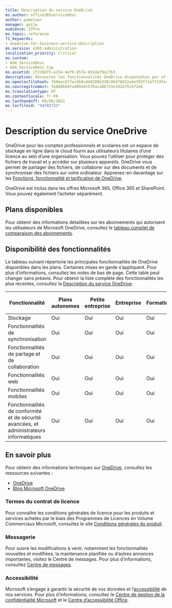 ```yaml
---
title: Description du service OneDrive
ms.author: office365servicedesc
author: pamelaar
manager: gailw
audience: ITPro
ms.topic: reference
f1_keywords:
- onedrive-for-business-service-description
ms.service: o365-administration
localization_priority: Critical
ms.custom:
- Adm_ServiceDesc
- Adm_ServiceDesc_top
ms.assetid: 2f22b6f5-e154-4ef9-85fe-0d1daf9e27b3
description: Découvrez les fonctionnalités OneDrive disponibles par offre.
ms.openlocfilehash: f69eecbffac6b8c444209b338c96478422a4ef03ffcb7f33fe4193ee53330cfd
ms.sourcegitcommit: fe808bb97ad09a91576aca8b733e3d2b75cb72e6
ms.translationtype: HT
ms.contentlocale: fr-FR
ms.lasthandoff: 08/06/2021
ms.locfileid: "54702723"
---
```

# <a name="onedrive-service-description"></a>Description du service OneDrive

OneDrive pour les comptes professionnels et scolaires est un espace de stockage en ligne dans le cloud fourni aux utilisateurs titulaires d’une licence au sein d’une organisation. Vous pouvez l’utiliser pour protéger des fichiers de travail et y accéder sur plusieurs appareils. OneDrive vous permet de partager des fichiers, de collaborer sur des documents et de synchroniser des fichiers sur votre ordinateur. Apprenez-en davantage sur les [Fonctions, fonctionnalité et tarification de OneDrive](https://www.microsoft.com/microsoft-365/onedrive/onedrive-for-business).

OneDrive est inclus dans les offres Microsoft 365, Office 365 et SharePoint. Vous pouvez également l’acheter séparément.

## <a name="available-plans"></a>Plans disponibles

Pour obtenir des informations détaillées sur les abonnements qui autorisent les utilisateurs de Microsoft OneDrive, consultez le [tableau complet de comparaison des abonnements](https://go.microsoft.com/fwlink/?linkid=2139145).

## <a name="feature-availability"></a>Disponibilité des fonctionnalités

Le tableau suivant répertorie les principales fonctionnalités de OneDrive disponibles dans les plans. Certaines mises en garde s’appliquent. Pour plus d’informations, consultez les notes de bas de page. Cette table peut changer sans préavis. Pour obtenir la liste complète des fonctionnalités les plus récentes, consultez la [Description du service OneDrive](/office365/servicedescriptions/onedrive-for-business-service-description).

| Fonctionnalité | Plans autonomes | Petite entreprise | Entreprise | Formation | Administration | Organisations à but non lucratif  |
|---------|-------------------|----------------|------------|-----------|------------|-------------|
| Stockage | Oui | Oui | Oui | Oui | Oui | Oui |
| Fonctionnalités de synchronisation | Oui | Oui | Oui | Oui | Oui | Oui |
| Fonctionnalités de partage et de collaboration | Oui | Oui | Oui | Oui | Oui | Oui |
| Fonctionnalités web | Oui | Oui | Oui | Oui | Oui | Oui |
| Fonctionnalités mobiles | Oui | Oui | Oui | Oui | Oui | Oui |
| Fonctionnalités de conformité et de sécurité avancées, et administrateurs informatiques | Oui | Oui | Oui | Oui | Oui | Oui |

## <a name="learn-more"></a>En savoir plus

Pour obtenir des informations techniques sur [OneDrive](https://www.microsoft.com/microsoft-365/onedrive/onedrive-for-business), consultez les ressources suivantes :

- [OneDrive](/onedrive/onedrive)
- [Blog Microsoft OneDrive](https://techcommunity.microsoft.com/t5/microsoft-onedrive-blog/bg-p/OneDriveBlog)

### <a name="licensing-terms"></a>Termes du contrat de licence

Pour connaître les conditions générales de licence pour les produits et services achetés par le biais des Programmes de Licences en Volume Commerciaux Microsoft, consultez le site [Conditions générales du produit](https://www.microsoft.com/licensing/terms/).

### <a name="messaging"></a>Messagerie

Pour suivre les modifications à venir, notamment les fonctionnalités nouvelles et modifiées, la maintenance planifiée ou d’autres annonces importantes, visitez le Centre de messages. Pour plus d’informations, consultez [Centre de messages](/microsoft-365/admin/manage/message-center).

### <a name="accessibility"></a>Accessibilité

Microsoft s’engage à garantir la sécurité de vos données et l’[accessibilité](https://www.microsoft.com/trust-center/compliance/accessibility) de nos services. Pour plus d’informations, consultez le [Centre de gestion de la confidentialité Microsoft](https://www.microsoft.com/trust-center) et le [Centre d’accessibilité Office](https://support.microsoft.com/office/office-accessibility-center-resources-for-people-with-disabilities-ecab0fcf-d143-4fe8-a2ff-6cd596bddc6d).
